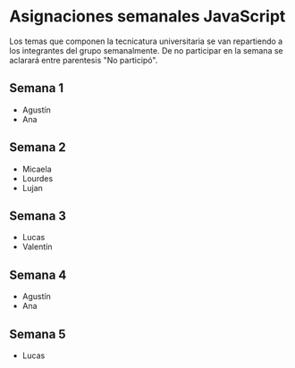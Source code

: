 # Asignaciones semanales JavaScript
Los temas que componen la tecnicatura universitaria se van repartiendo a los integrantes del grupo semanalmente. De no participar en la semana se aclarará entre parentesis "No participó".

## Semana 1
* Agustín
* Ana

## Semana 2
* Micaela
* Lourdes
* Lujan

## Semana 3
* Lucas
* Valentín

## Semana 4
* Agustín
* Ana

## Semana 5
* Lucas
